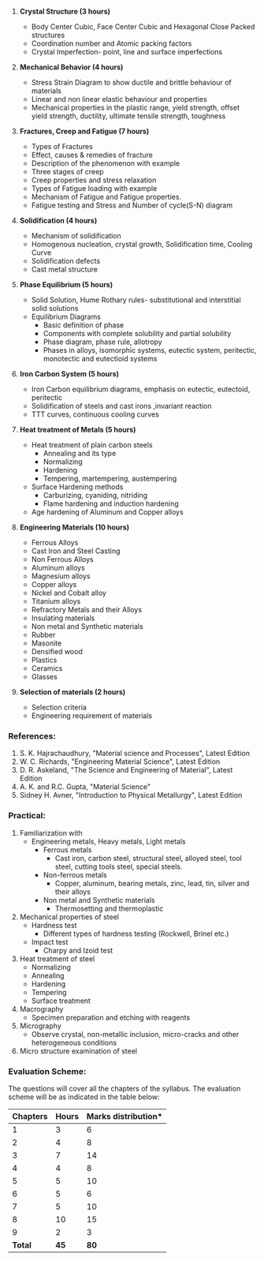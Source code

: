 1. **Crystal Structure (3 hours)**
    * Body Center Cubic, Face Center Cubic and Hexagonal Close Packed structures
    * Coordination number and Atomic packing factors
    * Crystal Imperfection- point, line and surface imperfections
    
2. **Mechanical Behavior (4 hours)**
    * Stress Strain Diagram to show ductile and brittle behaviour of materials
    * Linear and non linear elastic behaviour and properties
    * Mechanical properties in the plastic range, yield strength, offset yield strength, ductility, ultimate tensile strength, toughness

3. **Fractures, Creep and Fatigue (7 hours)**
    * Types of Fractures
    * Effect, causes & remedies of fracture
    * Description of the phenomenon with example
    * Three stages of creep
    * Creep properties and stress relaxation
    * Types of Fatigue loading with example
    * Mechanism of Fatigue and Fatigue properties.
    * Fatigue testing and Stress and Number of cycle(S-N) diagram

4. **Solidification (4 hours)**
    * Mechanism of solidification
    * Homogenous nucleation, crystal growth, Solidification time, Cooling Curve
    * Solidification defects
    * Cast metal structure

5. **Phase Equilibrium (5 hours)**
    * Solid Solution, Hume Rothary rules- substitutional and interstitial solid solutions
    * Equilibrium Diagrams
        * Basic definition of phase
        * Components with complete solubility and partial solubility
        * Phase diagram, phase rule, allotropy
        * Phases in alloys, isomorphic systems, eutectic system, peritectic, monotectic and eutectioid systems

6. **Iron Carbon System (5 hours)**
    * Iron Carbon equilibrium diagrams, emphasis on eutectic, eutectoid, peritectic
    * Solidification of steels and cast irons ,invariant reaction
    * TTT curves, continuous cooling curves

7. **Heat treatment of Metals (5 hours)**
    * Heat treatment of plain carbon steels
        * Annealing and its type
        * Normalizing
        * Hardening
        * Tempering, martempering, austempering
    * Surface Hardening methods
        * Carburizing, cyaniding, nitriding
        * Flame hardening and induction hardening
    * Age hardening of Aluminum and Copper alloys

8. **Engineering Materials (10 hours)**
    * Ferrous Alloys
    * Cast Iron and Steel Casting
    * Non Ferrous Alloys
    * Aluminum alloys
    * Magnesium alloys
    * Copper alloys
    * Nickel and Cobalt alloy
    * Titanium alloys
    * Refractory Metals and their Alloys
    * Insulating materials
    * Non metal and Synthetic materials
    * Rubber
    * Masonite
    * Densified wood
    * Plastics
    * Ceramics
    * Glasses

9. **Selection of materials (2 hours)**
    * Selection criteria
    * Engineering requirement of materials

### **References:**

1. S. K. Hajrachaudhury, "Material science and Processes", Latest Edition
2. W. C. Richards, "Engineering Material Science", Latest Edition
3. D. R. Askeland, "The Science and Engineering of Material", Latest Edition
4. A. K. and R.C. Gupta, "Material Science"
5. Sidney H. Avner, "Introduction to Physical Metallurgy", Latest Edition

### **Practical:**

1. Familiarization with
    * Engineering metals, Heavy metals, Light metals
        * Ferrous metals
            * Cast iron, carbon steel, structural steel, alloyed steel, tool steel, cutting tools steel, special steels.
        * Non-ferrous metals
            * Copper, aluminum, bearing metals, zinc, lead, tin, silver and their alloys
        * Non metal and Synthetic materials
            * Thermosetting and thermoplastic
2. Mechanical properties of steel
    * Hardness test
        * Different types of hardness testing (Rockwell, Brinel etc.)
    * Impact test
        * Charpy and Izoid test
3. Heat treatment of steel
    * Normalizing
    * Annealing
    * Hardening
    * Tempering
    * Surface treatment
4. Macrography
    * Specimen preparation and etching with reagents
5. Micrography
    * Observe crystal, non-metallic inclusion, micro-cracks and other heterogeneous conditions
6. Micro structure examination of steel

### **Evaluation Scheme:**

The questions will cover all the chapters of the syllabus. The evaluation scheme will be as indicated in the table below:

| Chapters  | Hours  | Marks distribution* |
| --------- | ------ | ------------------- |
| 1         | 3      | 6                   |
| 2         | 4      | 8                   |
| 3         | 7      | 14                  |
| 4         | 4      | 8                   |
| 5         | 5      | 10                  |
| 6         | 5      | 6                   |
| 7         | 5      | 10                  |
| 8         | 10     | 15                  |
| 9         | 2      | 3                   |
| **Total** | **45** | **80**              |

